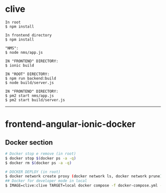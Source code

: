 # clive
```
In root
$ npm install

In frontend directory
$ npm install
```

```
"NMS":
$ node nms/app.js
```
```
IN "FRONTEND" DIRECTORY:
$ ionic build
```
```
IN "ROOT" DIRECTORY:
$ npm run backend:build
$ node build/server.js
```
```
IN "FRONTEND" DIRECTORY:
$ pm2 start nms/app.js
$ pm2 start build/server.js
```

---

# frontend-angular-ionic-docker

## Docker section
```bash
# Docker stop e remove (in root)
$ docker stop $(docker ps -a -q)
$ docker rm $(docker ps -a -q)

# DOCKER DEPLOY (in root)
$ docker network create proxy (docker network ls, docker network prune)
## Docker for developer mode in local
$ IMAGE=clive:clive TARGET=local docker compose -f docker-compose.yml --env-file ./.env up 

```


